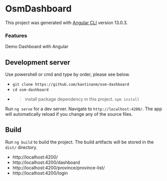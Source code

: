 # OsmDashboard

This project was generated with [Angular CLI](https://github.com/angular/angular-cli) version 13.0.3.

### Features

Demo Dashboard with Angular

## Development server

Use powershell or cmd and type by order, please see below.

- `git clone https://github.com/kantinanm/osm-dashboard`
- `cd osm-dashboard`
- > install package dependency in this project.
  > `npm install`

Run `ng serve` for a dev server. Navigate to `http://localhost:4200/`. The app will automatically reload if you change any of the source files.

## Build

Run `ng build` to build the project. The build artifacts will be stored in the `dist/` directory.

- http://localhost:4200/
- http://localhost:4200/dashboard
- http://localhost:4200/province/province-list/
- http://localhost:4200/login

```

```
